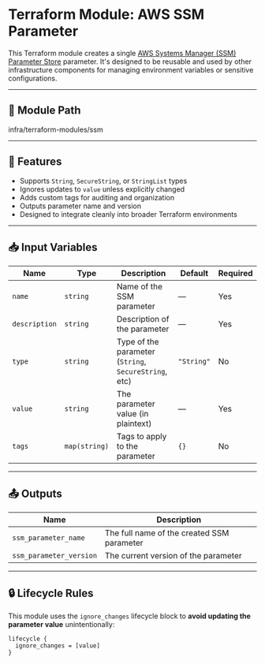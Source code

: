 # Terraform Module: AWS SSM Parameter

This Terraform module creates a single [AWS Systems Manager (SSM) Parameter Store](https://docs.aws.amazon.com/systems-manager/latest/userguide/systems-manager-parameter-store.html) parameter. It's designed to be reusable and used by other infrastructure components for managing environment variables or sensitive configurations.

---

## 📁 Module Path

infra/terraform-modules/ssm


---

## 🚀 Features

- Supports `String`, `SecureString`, or `StringList` types
- Ignores updates to `value` unless explicitly changed
- Adds custom tags for auditing and organization
- Outputs parameter name and version
- Designed to integrate cleanly into broader Terraform environments

---

## 📥 Input Variables

| Name        | Type           | Description                                          | Default   | Required |
|-------------|----------------|------------------------------------------------------|-----------|----------|
| `name`      | `string`       | Name of the SSM parameter                            | —         |  Yes    |
| `description` | `string`     | Description of the parameter                         | —         | Yes    |
| `type`      | `string`       | Type of the parameter (`String`, `SecureString`, etc) | `"String"` |  No     |
| `value`     | `string`       | The parameter value (in plaintext)                   | —         |  Yes    |
| `tags`      | `map(string)`  | Tags to apply to the parameter                       | `{}`      |  No     |

---

## 📤 Outputs

| Name                  | Description                                |
|-----------------------|--------------------------------------------|
| `ssm_parameter_name`  | The full name of the created SSM parameter |
| `ssm_parameter_version` | The current version of the parameter     |

---

## 🔒 Lifecycle Rules

This module uses the `ignore_changes` lifecycle block to **avoid updating the parameter value** unintentionally:

```hcl
lifecycle {
  ignore_changes = [value]
}

